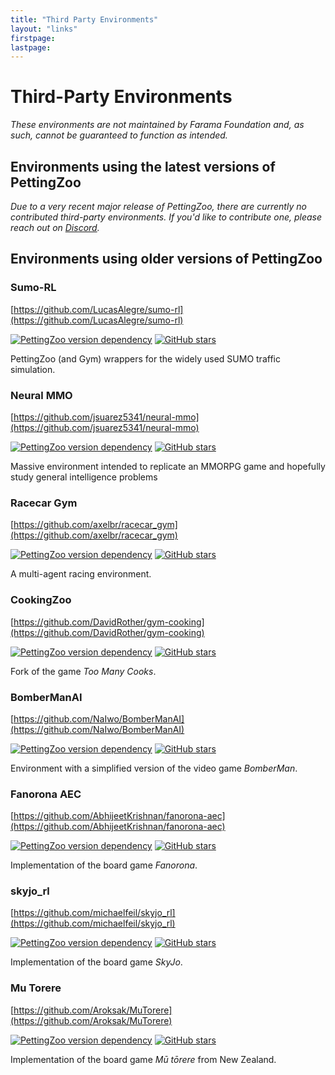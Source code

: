 ```yaml
---
title: "Third Party Environments"
layout: "links"
firstpage:
lastpage:
---
```


# Third-Party Environments

*These environments are not maintained by Farama Foundation and, as such, cannot be guaranteed to function as intended.*

## Environments using the latest versions of PettingZoo
*Due to a very recent major release of PettingZoo, there are currently no contributed third-party environments. If you'd like to contribute one, please reach out on [Discord](https://discord.gg/nHg2JRN489).*


## Environments using older versions of PettingZoo

### Sumo-RL 
[https://github.com/LucasAlegre/sumo-rl](https://github.com/LucasAlegre/sumo-rl)

[![PettingZoo version dependency](https://img.shields.io/badge/PettingZoo-v1.20.1-blue)]()
[![GitHub stars](https://img.shields.io/github/stars/LucasAlegre/sumo-rl)]()

PettingZoo (and Gym) wrappers for the widely used SUMO traffic simulation.


### Neural MMO 
[https://github.com/jsuarez5341/neural-mmo](https://github.com/jsuarez5341/neural-mmo)

[![PettingZoo version dependency](https://img.shields.io/badge/PettingZoo-v1.15.0-blue)]()
[![GitHub stars](https://img.shields.io/github/stars/jsuarez5341/neural-mmo)]()

Massive environment intended to replicate an MMORPG game and hopefully study general intelligence problems


### Racecar Gym 
[https://github.com/axelbr/racecar_gym](https://github.com/axelbr/racecar_gym)

[![PettingZoo version dependency](https://img.shields.io/badge/PettingZoo-v1.18.1-blue)]()
[![GitHub stars](https://img.shields.io/github/stars/axelbr/racecar_gym)]()

A multi-agent racing environment.


### CookingZoo 
[https://github.com/DavidRother/gym-cooking](https://github.com/DavidRother/gym-cooking)

[![PettingZoo version dependency](https://img.shields.io/badge/PettingZoo-v1.11.2-blue)]()
[![GitHub stars](https://img.shields.io/github/stars/DavidRother/gym-cooking)]()

Fork of the game *Too Many Cooks*.


### BomberManAI 
[https://github.com/NaIwo/BomberManAI](https://github.com/NaIwo/BomberManAI)

[![PettingZoo version dependency](https://img.shields.io/badge/PettingZoo-v1.16.0-blue)]()
[![GitHub stars](https://img.shields.io/github/stars/NaIwo/BomberManAI)]()

Environment with a simplified version of the video game *BomberMan*.


### Fanorona AEC 
[https://github.com/AbhijeetKrishnan/fanorona-aec](https://github.com/AbhijeetKrishnan/fanorona-aec)

[![PettingZoo version dependency](https://img.shields.io/badge/PettingZoo-v1.8.1-blue)]()
[![GitHub stars](https://img.shields.io/github/stars/AbhijeetKrishnan/fanorona-aec)]()

Implementation of the board game *Fanorona*.


### skyjo_rl
[https://github.com/michaelfeil/skyjo_rl](https://github.com/michaelfeil/skyjo_rl)

[![PettingZoo version dependency](https://img.shields.io/badge/PettingZoo-v1.14.0-blue)]()
[![GitHub stars](https://img.shields.io/github/stars/michaelfeil/skyjo_rl)]()

Implementation of the board game *SkyJo*.


### Mu Torere
[https://github.com/Aroksak/MuTorere](https://github.com/Aroksak/MuTorere)

[![PettingZoo version dependency](https://img.shields.io/badge/PettingZoo-v1.14.0-blue)]()
[![GitHub stars](https://img.shields.io/github/stars/Aroksak/MuTorere)]()

Implementation of the board game *Mū tōrere* from New Zealand.


[//]: # (## StarCraft Multi-Agent Challenge &#40;high priority fix&#41;)

[//]: # ([https://github.com/oxwhirl/smac]&#40;https://github.com/oxwhirl/smac&#41;)

[//]: # ()
[//]: # (Collection of widely used StarCraft2 based cooperative environments.)


[//]: # ()
[//]: # (## Hearthstone Battlegrounds Simulator &#40;not vc, will break&#41;)

[//]: # ([https://github.com/JDBumgardner/stone_ground_hearth_battles]&#40;https://github.com/JDBumgardner/stone_ground_hearth_battles&#41;)

[//]: # ()
[//]: # (PettingZoo environment wrapper for Blizzard's Hearthstone game.)

[//]: # ()
[//]: # (## Longroad Envs &#40;not vc, will break&#41;)

[//]: # ([https://github.com/grzPat/longroad-envs]&#40;https://github.com/grzPat/longroad-envs&#41;)

[//]: # ()
[//]: # (Multi-Agent traffic control environments.)

[//]: # ()
[//]: # ()
[//]: # (## PZ Dilemma &#40;not vc, will break&#41;)

[//]: # ([https://github.com/arjun-prakash/pz_dilemma]&#40;https://github.com/arjun-prakash/pz_dilemma&#41;)

[//]: # ()
[//]: # (Collection of prisoner's dilemma games as PettingZoo environments)

[//]: # ()
[//]: # (## Ants &#40;just an env, pre term/trunc style&#41;)

[//]: # ([https://github.com/chorsch/ants]&#40;https://github.com/chorsch/ants&#41;)

[//]: # ()
[//]: # (Simplified simulation of an ant colony)

[//]: # ()
[//]: # (## Generalized Rock Paper Scissors &#40;old fork&#41;)

[//]: # ([https://github.com/afozk95/PettingZoo/tree/add_generalized_rps]&#40;https://github.com/afozk95/PettingZoo/tree/add_generalized_rps&#41;)

[//]: # ()
[//]: # (More general n-players form of the Rock Paper Scissors environments in PettingZoo)

[//]: # ()
[//]: # (## PZ Risk &#40;no deps&#41;)

[//]: # ([https://github.com/mahi97/pz_risk]&#40;https://github.com/mahi97/pz_risk&#41;)

[//]: # ()
[//]: # (Implementation of the Risk board game as a PettingZoo environment)

[//]: # (## Sequential Social Delima Games &#40;will break&#41;)

[//]: # ([https://github.com/eugenevinitsky/sequential_social_dilemma_games/pull/197]&#40;https://github.com/eugenevinitsky/sequential_social_dilemma_games/pull/197&#41;)

[//]: # ()
[//]: # (Set of two environments with numerous multi-agent equilibria popular with researchers)

[//]: # (## SNIM &#40;deleted&#41;)

[//]: # ([https://github.com/qihuazhong/SNIM/blob/main/snim/envs.py]&#40;https://github.com/qihuazhong/SNIM/blob/main/snim/envs.py&#41;)

[//]: # ()
[//]: # (PettingZoo based supply chain management environment)

[//]: # ()
[//]: # (## CityLearn &#40;not vc, unreachable&#41;)

[//]: # ()
[//]: # ([https://github.com/apigott/CityLearn]&#40;https://github.com/apigott/CityLearn&#41;)
[//]: # ()
[//]: # (PettingZoo environments for city grid power management, based on the CityLearn simulator.)
